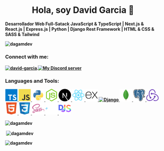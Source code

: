 <h1 align="center">Hola, soy David Garcia 👋</h1>
<p><strong>Desarrollador Web Full-Satack<strong> JavaScript & TypeScript | Next.js & React.js | Express.js | Python | Django Rest Framework | HTML & CSS & SASS & Tailwind
</p>

<p align="left">
  <img src="https://komarev.com/ghpvc/?username=dagamdev&label=Profile%20views&color=0e75b6&style=flat" alt="dagamdev" />
</p>

<h3 align="left">Connect with me:</h3>
<p align="left">
  <a href="https://www.linkedin.com/in/dagamdev/" target="_blank">
    <img align="center" src="https://raw.githubusercontent.com/rahuldkjain/github-profile-readme-generator/master/src/images/icons/Social/linked-in-alt.svg" alt="david-garcia" height="40" width="40" />
  </a>
  <a href="https://discord.gg/6qEwr3Mdv5" target="_blank">
    <img align="center" src="https://raw.githubusercontent.com/rahuldkjain/github-profile-readme-generator/master/src/images/icons/Social/discord.svg" alt="My Discord server" height="40" width="40" />
  </a>
</p>

<h3 align="left">Languages and Tools:</h3>
<p align="left"> 
  <a href="https://www.typescriptlang.org/" target="_blank" rel="noreferrer">
    <img src="https://raw.githubusercontent.com/devicons/devicon/master/icons/typescript/typescript-original.svg" alt="typescript" width="40" height="40"/>
  </a>
  <a href="https://developer.mozilla.org/en-US/docs/Web/JavaScript" target="_blank" rel="noreferrer">
    <img src="https://raw.githubusercontent.com/devicons/devicon/master/icons/javascript/javascript-original.svg" alt="javascript" width="40" height="40"/>
  </a>
  <a href="https://www.python.org" target="_blank" rel="noreferrer"> 
    <img src="https://raw.githubusercontent.com/devicons/devicon/master/icons/python/python-original.svg" alt="python" width="40" height="40"/>
  </a>
  <a href="https://nodejs.org" target="_blank" rel="noreferrer">
    <img src="https://raw.githubusercontent.com/devicons/devicon/master/icons/nodejs/nodejs-original.svg" alt="Node.js" width="40" height="40"/>
  </a>
  <a href="https://nextjs.org/" target="_blank" rel="noreferrer">
    <img src="https://raw.githubusercontent.com/devicons/devicon/master/icons/nextjs/nextjs-original.svg" alt="Next.js" width="40" height="40"/>
  </a>
  <a href="https://reactjs.org/" target="_blank" rel="noreferrer">
    <img src="https://raw.githubusercontent.com/devicons/devicon/master/icons/react/react-original.svg" alt="React.js" width="40" height="40"/>
  </a>
  <a href="https://expressjs.com/" target="_blank" rel="noreferrer"> 
    <img src="https://raw.githubusercontent.com/devicons/devicon/master/icons/express/express-original.svg" alt="Express.js" width="40" height="40"/> 
  </a>
  <a href="https://www.djangoproject.com/" target="_blank" rel="noreferrer"> 
    <img src="https://github.com/devicons/devicon/master/icons/django/django-plain-wordmark.svg" alt="Django" width="40" height="40"/> 
  </a>
  <a href="https://www.mongodb.com/" target="_blank" rel="noreferrer"> 
    <img src="https://raw.githubusercontent.com/devicons/devicon/master/icons/mongodb/mongodb-original.svg" alt="Mongodb" width="40" height="40"/>
  </a>
  <a href="https://www.postgresql.org" target="_blank" rel="noreferrer">
    <img src="https://raw.githubusercontent.com/devicons/devicon/master/icons/postgresql/postgresql-original.svg" alt="postgresql" width="40" height="40"/>
  </a>
  <a href="https://redux.js.org" target="_blank" rel="noreferrer">
    <img src="https://raw.githubusercontent.com/devicons/devicon/master/icons/redux/redux-original.svg" alt="redux" width="40" height="40"/>
  </a>
  <a href="https://www.w3.org/html/" target="_blank" rel="noreferrer">
    <img src="https://raw.githubusercontent.com/devicons/devicon/master/icons/html5/html5-original.svg" alt="html5" width="40" height="40"/>
  </a>
  <a href="https://www.w3schools.com/css/" target="_blank" rel="noreferrer"> 
    <img src="https://raw.githubusercontent.com/devicons/devicon/master/icons/css3/css3-original.svg" alt="css3" width="40" height="40"/> 
  </a>
  <a href="https://sass-lang.com/" target="_blank" rel="noreferrer"> 
    <img src="https://raw.githubusercontent.com/devicons/devicon/master/icons/sass/sass-original.svg" alt="SASS" width="40" height="40"/> 
  </a>
  <a href="https://tailwindcss.com/" target="_blank" rel="noreferrer"> 
    <img src="https://raw.githubusercontent.com/devicons/devicon/master/icons/tailwindcss/tailwindcss-original-wordmark.svg" alt="Tailwind CSS" width="40" height="40"/> 
  </a>
  <a href="https://discord.js.org/" target="_blank" rel="noreferrer"> 
    <img src="https://raw.githubusercontent.com/devicons/devicon/master/icons/discordjs/discordjs-original.svg" alt="Discord.js" width="40" height="40"/> 
  </a>
</p>

<p><img align="center" src="https://github-readme-streak-stats.herokuapp.com/?user=dagamdev&theme=dark" alt="dagamdev" /></p>

<p>&nbsp;<img align="center" src="https://github-readme-stats.vercel.app/api?username=dagamdev&show_icons=true&theme=dark&title_color=d37703&text_color=e6e6e6&bg_color=171717&hide_border=true&locale=es" alt="dagamdev" /></p>

<p><img align="left" src="https://github-readme-stats.vercel.app/api/top-langs?username=dagamdev&show_icons=true&theme=dark&title_color=d3770d&text_color=dedede&bg_color=171717&hide_border=true&locale=es&layout=compact" alt="dagamdev" /></p>
